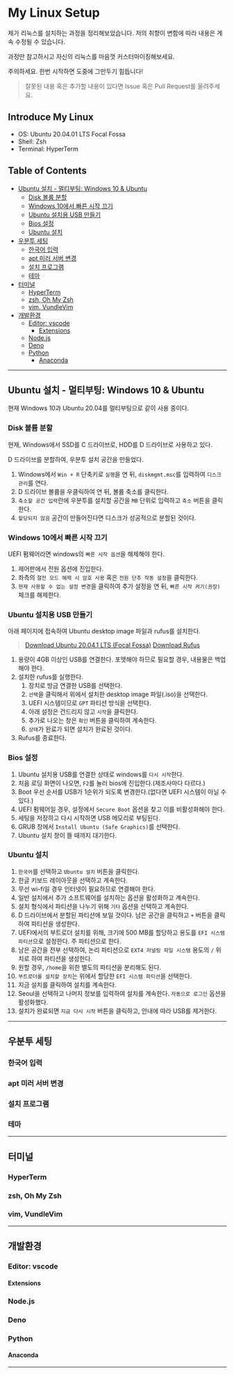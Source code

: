 # My Linux Setup <!-- omit in toc -->

제가 리눅스를 설치하는 과정을 정리해보았습니다. 저의 취향이 변함에 따라 내용은 계속 수정될 수 있습니다.

과정만 참고하시고 자신의 리눅스를 마음껏 커스터마이징해보세요.

주의하세요. 한번 시작하면 도중에 그만두기 힘듭니다!

>잘못된 내용 혹은 추가할 내용이 있다면 Issue 혹은 Pull Request를 올려주세요.

## Introduce My Linux <!-- omit in toc -->

- OS: Ubuntu 20.04.01 LTS Focal Fossa
- Shell: Zsh
- Terminal: HyperTerm

## Table of Contents <!-- omit in toc -->

- [Ubuntu 설치 - 멀티부팅: Windows 10 & Ubuntu](#ubuntu-설치---멀티부팅-windows-10--ubuntu)
  - [Disk 볼륨 분할](#disk-볼륨-분할)
  - [Windows 10에서 빠른 시작 끄기](#windows-10에서-빠른-시작-끄기)
  - [Ubuntu 설치용 USB 만들기](#ubuntu-설치용-usb-만들기)
  - [Bios 설정](#bios-설정)
  - [Ubuntu 설치](#ubuntu-설치)
- [우분투 세팅](#우분투-세팅)
  - [한국어 입력](#한국어-입력)
  - [apt 미러 서버 변경](#apt-미러-서버-변경)
  - [설치 프로그램](#설치-프로그램)
  - [테마](#테마)
- [터미널](#터미널)
  - [HyperTerm](#hyperterm)
  - [zsh, Oh My Zsh](#zsh-oh-my-zsh)
  - [vim, VundleVim](#vim-vundlevim)
- [개발환경](#개발환경)
  - [Editor: vscode](#editor-vscode)
    - [Extensions](#extensions)
  - [Node.js](#nodejs)
  - [Deno](#deno)
  - [Python](#python)
    - [Anaconda](#anaconda)

---

## Ubuntu 설치 - 멀티부팅: Windows 10 & Ubuntu

현재 Windows 10과 Ubuntu 20.04를 멀티부팅으로 같이 사용 중이다.

### Disk 볼륨 분할

현재, Windows에서 SSD를 C 드라이브로, HDD를 D 드라이브로 사용하고 있다.

D 드라이브를 분할하여, 우분투 설치 공간을 만들었다.

1. Windows에서 `Win + R` 단축키로 `실행`을 연 뒤, `diskmgmt.msc`를 입력하여 `디스크 관리`를 연다.
2. D 드라이브 볼륨을 우클릭하여 연 뒤, 볼륨 축소를 클릭한다.
3. `축소할 공간 입력`란에 우분투를 설치할 공간을 `MB` 단위로 입력하고 `축소` 버튼을 클릭한다.
4. `할당되지 않음` 공간이 만들어진다면 디스크가 성공적으로 분할된 것이다.

### Windows 10에서 빠른 시작 끄기

UEFI 펌웨어라면 windows의 `빠른 시작 옵션`을 해제해야 한다.

1. 제어판에서 전원 옵션에 진입한다.
2. 좌측의 `절전 모드 해제 시 암호 사용` 혹은 `전원 단추 작동 설정`을 클릭한다.
3. `현재 사용할 수 없는 설정 변경`을 클릭하여 추가 설정을 연 뒤, `빠른 시작 켜기(권장)` 체크를 해제한다.

### Ubuntu 설치용 USB 만들기

아래 페이지에 접속하여 Ubuntu desktop image 파일과 rufus를 설치한다.

>[Download Ubuntu 20.04.1 LTS (Focal Fossa)](https://releases.ubuntu.com/20.04/)
>[Download Rufus](https://rufus.ie/)

1. 용량이 4GB 이상인 USB를 연결한다. 포맷해야 하므로 필요할 경우, 내용물은 백업해야 한다.
2. 설치한 rufus를 실행한다.
   1. 장치로 방금 연결한 USB를 선택한다.
   2. `선택`을 클릭해서 위에서 설치한 desktop image 파일(.iso)을 선택한다.
   3. UEFI 시스템이므로 `GPT` 파티션 방식을 선택한다.
   4. 아래 설정은 건드리지 않고 `시작`을 클릭한다.
   5. 추가로 나오는 창은 `확인` 버튼을 클릭하여 계속한다.
   6. `상태`가 완료가 되면 설치가 완료된 것이다.
3. Rufus를 종료한다.

### Bios 설정

1. Ubuntu 설치용 USB를 연결한 상태로 windows를 `다시 시작`한다.
2. 처음 로딩 화면이 나오면, `F2`를 눌러 bios에 진입한다.(제조사마다 다르다.)
3. Boot 우선 순서를 USB가 1순위가 되도록 변경한다.(없다면 UEFI 시스템이 아닐 수 있다.)
4. UEFI 펌웨어일 경우, 설정에서 `Secure Boot` 옵션을 찾고 이를 비활성화해야 한다.
5. 세팅을 저장하고 다시 시작하면 USB 메모리로 부팅된다.
6. GRUB 창에서 `Install Ubuntu (Safe Graphics)`를 선택한다.
7. Ubuntu 설치 창이 뜰 때까지 대기한다.

### Ubuntu 설치

1. `한국어`를 선택하고 `Ubuntu 설치` 버튼을 클릭한다.
2. 한글 키보드 레이아웃을 선택하고 계속한다.
3. 무선 wi-fi일 경우 인터넷이 필요하므로 연결해야 한다.
4. 일반 설치에서 추가 소프트웨어를 설치하는 옵션을 활성화하고 계속한다.
5. 설치 형식에서 파티션을 나누기 위해 `기타` 옵션을 선택하고 계속한다.
6. D 드라이브에서 분할된 파티션에 보일 것이다. 남은 공간을 클릭하고 `+` 버튼을 클릭하여 파티션을 생성한다.
7. UEFI에서의 부트로더 설치를 위해, 크기에 500 MB를 할당하고 용도를 `EFI 시스템 파티션`으로 설정한다. 주 파티션으로 한다.
8. 남은 공간을 전부 선택하여, 논리 파티션으로 `EXT4 저널링 파일 시스템` 용도의 `/` 위치로 하여 파티션을 생성한다.
9. 원할 경우, `/home`을 위한 별도의 파티션을 분리해도 된다.
10. `부트로더를 설치할 장치`는 위에서 할당한 `EFI 시스템 파티션`을 선택한다.
11. 지금 설치를 클릭하여 설치를 계속한다.
12. Seoul을 선택하고 나머지 정보를 입력하여 설치를 계속한다. `자동으로 로그인` 옵션을 활성화했다.
13. 설치가 완료되면 `지금 다시 시작` 버튼을 클릭하고, 안내에 따라 USB를 제거한다.

---

## 우분투 세팅

### 한국어 입력

### apt 미러 서버 변경

### 설치 프로그램

### 테마

---

## 터미널

### HyperTerm

### zsh, Oh My Zsh

### vim, VundleVim

---

## 개발환경

### Editor: vscode

#### Extensions

### Node.js

### Deno

### Python

#### Anaconda

---
